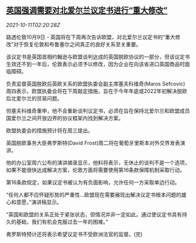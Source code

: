 <!--1633919463000-->
[英国强调需要对北爱尔兰议定书进行“重大修改”](https://cn.reuters.com/article/uk-north-ireland-eu-deal-1011-idCNKBS2H105J)
------

<div><i>2021-10-11T02:20:28Z</i></div><p>路透伦敦10月9日 - 英国将在下周再次告诉欧盟，对北爱尔兰议定书的“重大修改”对于恢复伦敦和布鲁塞尔之间真正的良好关系至关重要。</p><p>该议定书是英国首相约翰逊与欧盟谈判达成的英国脱欧协议的一部分，但该议定书生效还不到一年后，伦敦表示必须予以修改，因为企业在向该省进口英国商品时面临障碍。</p><p>负责监督英国脱欧后英欧关系的欧盟执委会副主席塞夫科维奇(Maros Sefcovic)周四表示，欧盟执委会将在下周敲定措施，旨在于今年年底或2022年初解决脱欧后北爱尔兰的贸易问题。</p><p>但塞夫科维奇重申，他不会重新谈判议定书，必须在旨在保持北爱尔兰和欧盟成员国爱尔兰之间开放边界的协议框架内找到解决方案。</p><p>欧盟执委会的措施预计将在周三提出。</p><p>英国脱欧事务大臣弗罗斯特(David Frost)周二将在葡萄牙里斯本对外交界发表演讲。</p><p>他的办公室周六公布的演讲摘录显示，他料将表示，无休止的谈判不是一个选项，如果不能很快达成解决方案，伦敦方面将需要使用第16条款保障机制采取行动。</p><p>第16条款规定，如果议定书被认为有负面影响，允许任何一方采取单边行动。</p><p>“任何人都不应怀疑形势的严重性...欧盟现在需要展现出解决议定书根本问题的雄心和意愿，”演讲稿显示。</p><p>“英国和欧盟的关系正处于紧张状态，但情况并非一定如此。通过使议定书具有持久的基础，我们有机会克服过去一年的困难。”</p><p>弗罗斯特预计还将表示希望议定书不受欧洲法官的监督。(完)</p>
